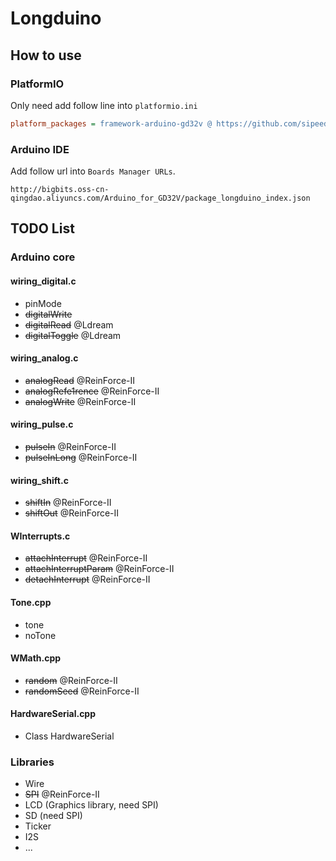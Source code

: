 # Longduino

## How to use

### PlatformIO
Only need add follow line into `platformio.ini`
```ini 
platform_packages = framework-arduino-gd32v @ https://github.com/sipeed/Longduino.git
```
### Arduino IDE

Add follow url into `Boards Manager URLs`.
```
http://bigbits.oss-cn-qingdao.aliyuncs.com/Arduino_for_GD32V/package_longduino_index.json
```
## TODO List

### Arduino core

#### wiring_digital.c
* pinMode
* ~~digitalWrite~~
* ~~digitalRead~~ @Ldream
* ~~digitalToggle~~ @Ldream

#### wiring_analog.c
* ~~analogRead~~ @ReinForce-II
* ~~analogRefe1rence~~ @ReinForce-II
* ~~analogWrite~~ @ReinForce-II

#### wiring_pulse.c
* ~~pulseIn~~ @ReinForce-II
* ~~pulseInLong~~ @ReinForce-II

#### wiring_shift.c
* ~~shiftIn~~ @ReinForce-II
* ~~shiftOut~~ @ReinForce-II

#### WInterrupts.c
* ~~attachInterrupt~~ @ReinForce-II
* ~~attachInterruptParam~~ @ReinForce-II
* ~~detachInterrupt~~ @ReinForce-II

#### Tone.cpp
* tone
* noTone

#### WMath.cpp
* ~~random~~ @ReinForce-II
* ~~randomSeed~~ @ReinForce-II

#### HardwareSerial.cpp
* Class HardwareSerial

### Libraries
* Wire
* ~~SPI~~ @ReinForce-II
* LCD (Graphics library, need SPI)
* SD (need SPI)
* Ticker
* I2S
* ...
